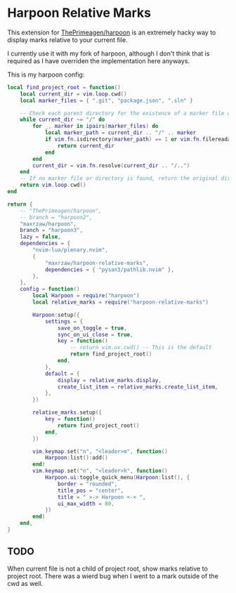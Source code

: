# Harpoon Relative Marks

This extension for [ThePrimeagen/harpoon](https://github.com/ThePrimeagen/harpoon)
is an extremely hacky way to display marks relative to your current file.

I currently use it with my fork of harpoon, although I don't think that is
required as I have overriden the implementation here anyways.

This is my harpoon config:

```lua
local find_project_root = function()
    local current_dir = vim.loop.cwd()
    local marker_files = { ".git", "package.json", ".sln" }

    -- Check each parent directory for the existence of a marker file or directory
    while current_dir ~= "/" do
        for _, marker in ipairs(marker_files) do
            local marker_path = current_dir .. "/" .. marker
            if vim.fn.isdirectory(marker_path) == 1 or vim.fn.filereadable(marker_path) == 1 then
                return current_dir
            end
        end
        current_dir = vim.fn.resolve(current_dir .. "/..")
    end
    -- If no marker file or directory is found, return the original directory
    return vim.loop.cwd()
end

return {
    -- "ThePrimeagen/harpoon",
    -- branch = "harpoon2",
    "maxrzaw/harpoon",
    branch = "harpoon3",
    lazy = false,
    dependencies = {
        "nvim-lua/plenary.nvim",
        {
            "maxrzaw/harpoon-relative-marks",
            dependencies = { "pysan3/pathlib.nvim" },
        },
    },
    config = function()
        local Harpoon = require("harpoon")
        local relative_marks = require("harpoon-relative-marks")

        Harpoon:setup({
            settings = {
                save_on_toggle = true,
                sync_on_ui_close = true,
                key = function()
                    -- return vim.uv.cwd() -- This is the default
                    return find_project_root()
                end,
            },
            default = {
                display = relative_marks.display,
                create_list_item = relative_marks.create_list_item,
            },
        })

        relative_marks.setup({
            key = function()
                return find_project_root()
            end,
        })

        vim.keymap.set("n", "<leader>m", function()
            Harpoon:list():add()
        end)
        vim.keymap.set("n", "<leader>h", function()
            Harpoon.ui:toggle_quick_menu(Harpoon:list(), {
                border = "rounded",
                title_pos = "center",
                title = " >-> Harpoon <-< ",
                ui_max_width = 80,
            })
        end)
    end,
}
```

## TODO

When current file is not a child of project root, show marks relative to project
root.
There was a wierd bug when I went to a mark outside of the cwd as well.
